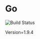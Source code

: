 # Go

![Build Status](https://travis-ci.org/cyber-dojo-languages/go.svg?branch=master)

Version=1.9.4